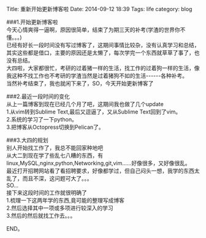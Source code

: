 Title: 重新开始更新博客啦
Date: 2014-09-12 18:39
Tags: life
category: blog

###1.开始更新博客啦  
今天心情爽得一逼啊，原因很简单，结束了为期三天的补考(学渣的世界你不懂。。。)  
已经有好长一段时间没有写过博客了，这期间事情比较杂，没有认真学习和总结，其实这些都是借口，主要的原因还是太懒了，每次学完一个东西就草草了事了，也没有总结。  
大四啦，大家都很忙，考研的过着猪一样的生活，找工作的过着狗一样的生活，像我这种不找工作也不考研的学渣当然是过着猪狗不如的生活------各种补考。  
当然补考结束了，我也就闲下来了，SO，今天开始更新博客了    

###2.最近一段时间的变化    
从上一篇博客到现在已经几个月了吧，这期间我也做了几个update    
1.从vim转到Sublime Text,最后又逗逼了，又从Sublime Text回到了vim。  
2.系统的学习了一下python。  
3.把博客从Octopress切换到Pelican了。  

###3.大四的规划  
别人开始找工作了，我总不能回家种地吧  
从大二到现在学了些乱七八糟的东西，有linux,MySQL,nginx,python,Networking,git,vim......好像很多，又好像很乱。  
最近打开招聘网站看了看招聘要求，好像都学过，但自己闷头一想，我学的东西太乱了，而且不深，这问题可大了。。。   
SO...  
接下来这段时间的工作就很明确了   
1.梳理一下这两年学的东西,竟可能的整理写成博客    
2.然后选择其中一项或多项进行较深入的学习  
3.然后的然后就找工作去。。。

END。
